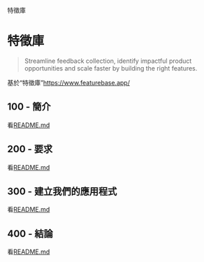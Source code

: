 特徵庫

# 特徵庫

> Streamline feedback collection, identify impactful product opportunities and scale faster by building the right features.

基於“特徵庫”<https://www.featurebase.app/>

## 100 - 簡介

看[README.md](./100/README.md)

## 200 - 要求

看[README.md](./200/README.md)

## 300 - 建立我們的應用程式

看[README.md](./300/README.md)

## 400 - 結論

看[README.md](./400/README.md)
